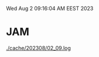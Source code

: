 Wed Aug  2 09:16:04 AM EEST 2023
# JAM
<a href='./cache/202308/02_09.log'>./cache/202308/02_09.log</a>
